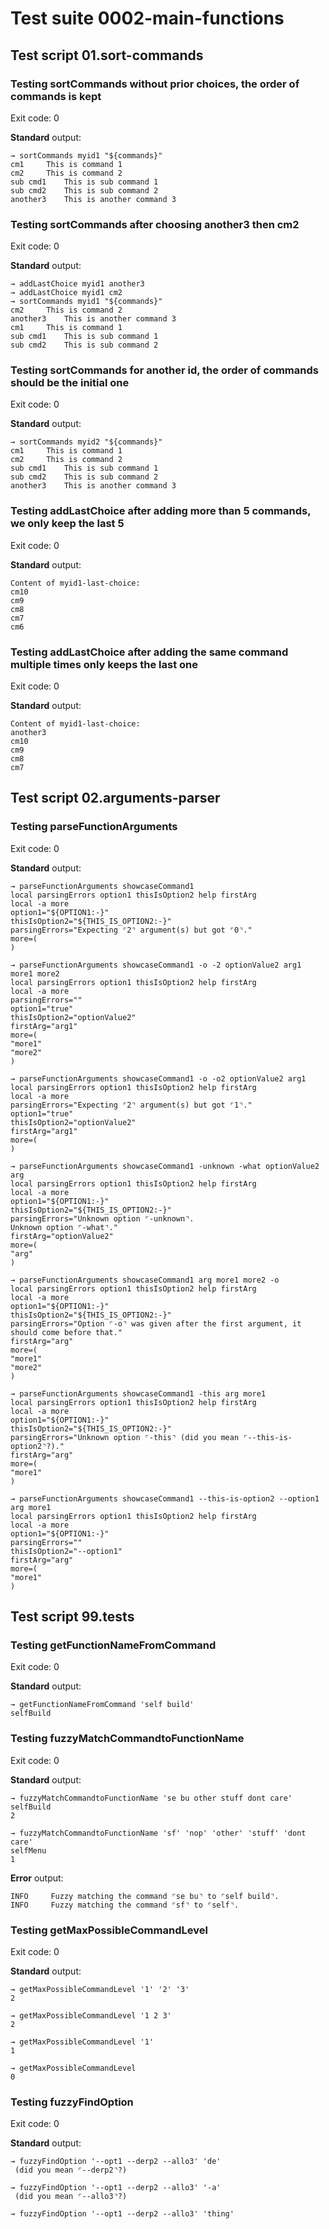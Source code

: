 # Test suite 0002-main-functions

## Test script 01.sort-commands

### Testing sortCommands without prior choices, the order of commands is kept

Exit code: 0

**Standard** output:

```plaintext
→ sortCommands myid1 "${commands}"
cm1  	This is command 1
cm2  	This is command 2
sub cmd1  	This is sub command 1
sub cmd2  	This is sub command 2
another3  	This is another command 3
```

### Testing sortCommands after choosing another3 then cm2

Exit code: 0

**Standard** output:

```plaintext
→ addLastChoice myid1 another3
→ addLastChoice myid1 cm2
→ sortCommands myid1 "${commands}"
cm2  	This is command 2
another3  	This is another command 3
cm1  	This is command 1
sub cmd1  	This is sub command 1
sub cmd2  	This is sub command 2
```

### Testing sortCommands for another id, the order of commands should be the initial one

Exit code: 0

**Standard** output:

```plaintext
→ sortCommands myid2 "${commands}"
cm1  	This is command 1
cm2  	This is command 2
sub cmd1  	This is sub command 1
sub cmd2  	This is sub command 2
another3  	This is another command 3
```

### Testing addLastChoice after adding more than 5 commands, we only keep the last 5

Exit code: 0

**Standard** output:

```plaintext
Content of myid1-last-choice:
cm10
cm9
cm8
cm7
cm6

```

### Testing addLastChoice after adding the same command multiple times only keeps the last one

Exit code: 0

**Standard** output:

```plaintext
Content of myid1-last-choice:
another3
cm10
cm9
cm8
cm7

```

## Test script 02.arguments-parser

### Testing parseFunctionArguments

Exit code: 0

**Standard** output:

```plaintext
→ parseFunctionArguments showcaseCommand1
local parsingErrors option1 thisIsOption2 help firstArg
local -a more
option1="${OPTION1:-}"
thisIsOption2="${THIS_IS_OPTION2:-}"
parsingErrors="Expecting ⌜2⌝ argument(s) but got ⌜0⌝."
more=(
)

→ parseFunctionArguments showcaseCommand1 -o -2 optionValue2 arg1 more1 more2
local parsingErrors option1 thisIsOption2 help firstArg
local -a more
parsingErrors=""
option1="true"
thisIsOption2="optionValue2"
firstArg="arg1"
more=(
"more1"
"more2"
)

→ parseFunctionArguments showcaseCommand1 -o -o2 optionValue2 arg1
local parsingErrors option1 thisIsOption2 help firstArg
local -a more
parsingErrors="Expecting ⌜2⌝ argument(s) but got ⌜1⌝."
option1="true"
thisIsOption2="optionValue2"
firstArg="arg1"
more=(
)

→ parseFunctionArguments showcaseCommand1 -unknown -what optionValue2 arg
local parsingErrors option1 thisIsOption2 help firstArg
local -a more
option1="${OPTION1:-}"
thisIsOption2="${THIS_IS_OPTION2:-}"
parsingErrors="Unknown option ⌜-unknown⌝.
Unknown option ⌜-what⌝."
firstArg="optionValue2"
more=(
"arg"
)

→ parseFunctionArguments showcaseCommand1 arg more1 more2 -o
local parsingErrors option1 thisIsOption2 help firstArg
local -a more
option1="${OPTION1:-}"
thisIsOption2="${THIS_IS_OPTION2:-}"
parsingErrors="Option ⌜-o⌝ was given after the first argument, it should come before that."
firstArg="arg"
more=(
"more1"
"more2"
)

→ parseFunctionArguments showcaseCommand1 -this arg more1
local parsingErrors option1 thisIsOption2 help firstArg
local -a more
option1="${OPTION1:-}"
thisIsOption2="${THIS_IS_OPTION2:-}"
parsingErrors="Unknown option ⌜-this⌝ (did you mean ⌜--this-is-option2⌝?)."
firstArg="arg"
more=(
"more1"
)

→ parseFunctionArguments showcaseCommand1 --this-is-option2 --option1 arg more1
local parsingErrors option1 thisIsOption2 help firstArg
local -a more
option1="${OPTION1:-}"
parsingErrors=""
thisIsOption2="--option1"
firstArg="arg"
more=(
"more1"
)
```

## Test script 99.tests

### Testing getFunctionNameFromCommand

Exit code: 0

**Standard** output:

```plaintext
→ getFunctionNameFromCommand 'self build'
selfBuild
```

### Testing fuzzyMatchCommandtoFunctionName

Exit code: 0

**Standard** output:

```plaintext
→ fuzzyMatchCommandtoFunctionName 'se bu other stuff dont care'
selfBuild
2

→ fuzzyMatchCommandtoFunctionName 'sf' 'nop' 'other' 'stuff' 'dont care'
selfMenu
1
```

**Error** output:

```log
INFO     Fuzzy matching the command ⌜se bu⌝ to ⌜self build⌝.
INFO     Fuzzy matching the command ⌜sf⌝ to ⌜self⌝.
```

### Testing getMaxPossibleCommandLevel

Exit code: 0

**Standard** output:

```plaintext
→ getMaxPossibleCommandLevel '1' '2' '3'
2

→ getMaxPossibleCommandLevel '1 2 3'
2

→ getMaxPossibleCommandLevel '1'
1

→ getMaxPossibleCommandLevel
0
```

### Testing fuzzyFindOption

Exit code: 0

**Standard** output:

```plaintext
→ fuzzyFindOption '--opt1 --derp2 --allo3' 'de'
 (did you mean ⌜--derp2⌝?)

→ fuzzyFindOption '--opt1 --derp2 --allo3' '-a'
 (did you mean ⌜--allo3⌝?)

→ fuzzyFindOption '--opt1 --derp2 --allo3' 'thing'

```

